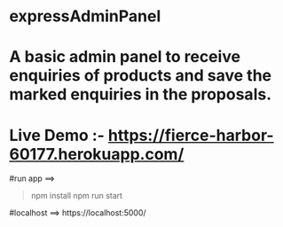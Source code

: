 # expressAdminPanel

# A basic admin panel to receive enquiries of products and save the marked enquiries in the proposals.



# Live Demo :- https://fierce-harbor-60177.herokuapp.com/

#run app ==> 
> npm install
> npm run start

#localhost ==> https://localhost:5000/

